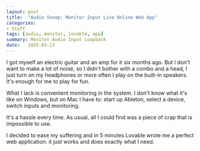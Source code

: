 ```yaml
---
layout: post
title:  "Audio Snoop: Monitor Input Live Online Web App"
categories:
- Stuff
tags: [audio, monitor, lovable, app]
summary: Monitor Audio Input Loopback
date:   2025-03-13
---
```


I got myself an electric guitar and an amp for it six months ago. But I don't want to make a lot of noise, so I didn't bother with a combo and a head, I just turn on my headphones or more often I play on the built-in speakers. It's enough for me to play for fun.

What I lack is convenient monitoring in the system.
I don't know what it's like on Windows, but on Mac I have to: start up Ableton, select a device, switch inputs and monitoring.

It's a hassle every time.
As usual, all I could find was a piece of crap that is impossible to use.

I decided to ease my suffering and in 5 minutes Lovable wrote me a perfect web application: it just works and does exactly what I need.

<script type="module" crossorigin src="/stuff/audio-snoop/assets/index-DeTHg-GZ.js"></script>
<link rel="stylesheet" crossorigin href="/stuff/audio-snoop/assets/index-Bwof_dl0.css">


<div id="root"></div>